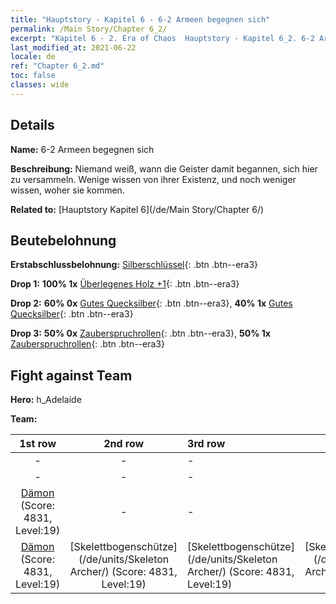 ```yaml
---
title: "Hauptstory - Kapitel 6 - 6-2 Armeen begegnen sich"
permalink: /Main Story/Chapter 6_2/
excerpt: "Kapitel 6 - 2. Era of Chaos  Hauptstory - Kapitel 6_2. 6-2 Armeen begegnen sich"
last_modified_at: 2021-06-22
locale: de
ref: "Chapter 6_2.md"
toc: false
classes: wide
---
```


## Details

 **Name:** 6-2 Armeen begegnen sich

 **Beschreibung:** Niemand weiß, wann die Geister damit begannen, sich hier zu versammeln. Wenige wissen von ihrer Existenz, und noch weniger wissen, woher sie kommen.

 **Related to:** [Hauptstory Kapitel 6](/de/Main Story/Chapter 6/)

## Beutebelohnung

 **Erstabschlussbelohnung:** [Silberschlüssel](/ItemsDE/con_693/){: .btn .btn--era3}

 **Drop 1:** **100% 1x** [Überlegenes Holz +1](/ItemsDE/mat_20/){: .btn .btn--era3}

 **Drop 2:** **60% 0x** [Gutes Quecksilber](/ItemsDE/mat_14/){: .btn .btn--era3}, **40% 1x** [Gutes Quecksilber](/ItemsDE/mat_14/){: .btn .btn--era3}

 **Drop 3:** **50% 0x** [Zauberspruchrollen](/ItemsDE/con_694/){: .btn .btn--era3}, **50% 1x** [Zauberspruchrollen](/ItemsDE/con_694/){: .btn .btn--era3}


## Fight against Team
 **Hero:** h_Adelaide

 **Team:**


  | 1st row | 2nd row | 3rd row | 4th row |
  |:----:|:----:|:----|:----:|
  | - | - | - | - |
  | - | - | - | - |
  | [Dämon](/de/units/Demon/) (Score: 4831, Level:19)  | - | - | - |
  | [Dämon](/de/units/Demon/) (Score: 4831, Level:19)  | [Skelettbogenschütze](/de/units/Skeleton Archer/) (Score: 4831, Level:19)  | [Skelettbogenschütze](/de/units/Skeleton Archer/) (Score: 4831, Level:19)  | [Skelettbogenschütze](/de/units/Skeleton Archer/) (Score: 4831, Level:19)  |


